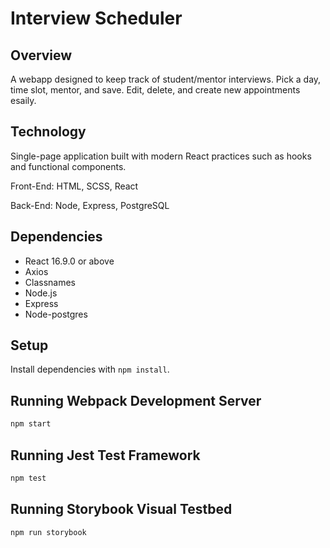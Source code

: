 # Interview Scheduler

## Overview

A webapp designed to keep track of student/mentor interviews. Pick a day, time slot, mentor, and save.
Edit, delete, and create new appointments esaily.

## Technology

Single-page application built with modern React practices such as hooks and functional components.

Front-End: HTML, SCSS, React

Back-End: Node, Express, PostgreSQL

## Dependencies

- React 16.9.0 or above
- Axios
- Classnames
- Node.js
- Express
- Node-postgres

## Setup

Install dependencies with `npm install`.

## Running Webpack Development Server

```sh
npm start
```

## Running Jest Test Framework

```sh
npm test
```

## Running Storybook Visual Testbed

```sh
npm run storybook
```

